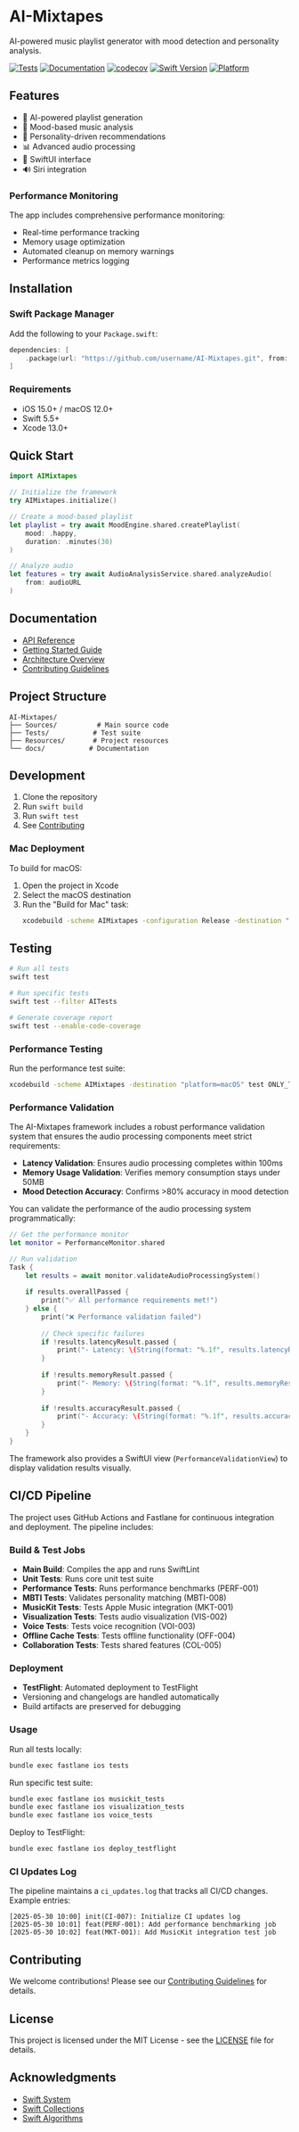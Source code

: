 # AI-Mixtapes

AI-powered music playlist generator with mood detection and personality analysis.

[![Tests](https://github.com/username/AI-Mixtapes/actions/workflows/tests.yml/badge.svg)](https://github.com/username/AI-Mixtapes/actions/workflows/tests.yml)
[![Documentation](https://github.com/username/AI-Mixtapes/actions/workflows/documentation.yml/badge.svg)](https://username.github.io/AI-Mixtapes/documentation/aimixtapes/)
[![codecov](https://codecov.io/gh/username/AI-Mixtapes/branch/main/graph/badge.svg)](https://codecov.io/gh/username/AI-Mixtapes)
[![Swift Version](https://img.shields.io/badge/swift-5.5-orange.svg)](https://swift.org)
[![Platform](https://img.shields.io/badge/platform-iOS%2015.0%2B%20%7C%20macOS%2012.0%2B-blue.svg)](https://developer.apple.com)

## Features

- 🎵 AI-powered playlist generation
- 🎨 Mood-based music analysis
- 🧠 Personality-driven recommendations
- 📊 Advanced audio processing
- 🎯 SwiftUI interface
- 🔊 Siri integration

### Performance Monitoring

The app includes comprehensive performance monitoring:
- Real-time performance tracking
- Memory usage optimization
- Automated cleanup on memory warnings
- Performance metrics logging

## Installation

### Swift Package Manager

Add the following to your `Package.swift`:

```swift
dependencies: [
    .package(url: "https://github.com/username/AI-Mixtapes.git", from: "1.0.0")
]
```

### Requirements

- iOS 15.0+ / macOS 12.0+
- Swift 5.5+
- Xcode 13.0+

## Quick Start

```swift
import AIMixtapes

// Initialize the framework
try AIMixtapes.initialize()

// Create a mood-based playlist
let playlist = try await MoodEngine.shared.createPlaylist(
    mood: .happy,
    duration: .minutes(30)
)

// Analyze audio
let features = try await AudioAnalysisService.shared.analyzeAudio(
    from: audioURL
)
```

## Documentation

- [API Reference](https://username.github.io/AI-Mixtapes/documentation/aimixtapes/)
- [Getting Started Guide](docs/getting-started.md)
- [Architecture Overview](docs/architecture.md)
- [Contributing Guidelines](CONTRIBUTING.md)

## Project Structure

```
AI-Mixtapes/
├── Sources/          # Main source code
├── Tests/           # Test suite
├── Resources/       # Project resources
└── docs/           # Documentation
```

## Development

1. Clone the repository
2. Run `swift build`
3. Run `swift test`
4. See [Contributing](CONTRIBUTING.md)

### Mac Deployment

To build for macOS:
1. Open the project in Xcode
2. Select the macOS destination
3. Run the "Build for Mac" task:
   ```bash
   xcodebuild -scheme AIMixtapes -configuration Release -destination "platform=macOS"
   ```

## Testing

```bash
# Run all tests
swift test

# Run specific tests
swift test --filter AITests

# Generate coverage report
swift test --enable-code-coverage
```

### Performance Testing

Run the performance test suite:
```bash
xcodebuild -scheme AIMixtapes -destination "platform=macOS" test ONLY_TESTING=AIMixtapesTests/PerformanceTests
```

### Performance Validation

The AI-Mixtapes framework includes a robust performance validation system that ensures the audio processing components meet strict requirements:

- **Latency Validation**: Ensures audio processing completes within 100ms
- **Memory Usage Validation**: Verifies memory consumption stays under 50MB
- **Mood Detection Accuracy**: Confirms >80% accuracy in mood detection

You can validate the performance of the audio processing system programmatically:

```swift
// Get the performance monitor
let monitor = PerformanceMonitor.shared

// Run validation
Task {
    let results = await monitor.validateAudioProcessingSystem()
    
    if results.overallPassed {
        print("✅ All performance requirements met!")
    } else {
        print("❌ Performance validation failed")
        
        // Check specific failures
        if !results.latencyResult.passed {
            print("- Latency: \(String(format: "%.1f", results.latencyResult.averageLatencyMs))ms (target: <100ms)")
        }
        
        if !results.memoryResult.passed {
            print("- Memory: \(String(format: "%.1f", results.memoryResult.peakMemoryMB))MB (target: <50MB)")
        }
        
        if !results.accuracyResult.passed {
            print("- Accuracy: \(String(format: "%.1f", results.accuracyResult.accuracy * 100))% (target: >80%)")
        }
    }
}
```

The framework also provides a SwiftUI view (`PerformanceValidationView`) to display validation results visually.

## CI/CD Pipeline

The project uses GitHub Actions and Fastlane for continuous integration and deployment. The pipeline includes:

### Build & Test Jobs

- **Main Build**: Compiles the app and runs SwiftLint
- **Unit Tests**: Runs core unit test suite
- **Performance Tests**: Runs performance benchmarks (PERF-001)
- **MBTI Tests**: Validates personality matching (MBTI-008)
- **MusicKit Tests**: Tests Apple Music integration (MKT-001)
- **Visualization Tests**: Tests audio visualization (VIS-002)
- **Voice Tests**: Tests voice recognition (VOI-003)
- **Offline Cache Tests**: Tests offline functionality (OFF-004)
- **Collaboration Tests**: Tests shared features (COL-005)

### Deployment

- **TestFlight**: Automated deployment to TestFlight
- Versioning and changelogs are handled automatically
- Build artifacts are preserved for debugging

### Usage

Run all tests locally:

```bash
bundle exec fastlane ios tests
```

Run specific test suite:

```bash
bundle exec fastlane ios musickit_tests
bundle exec fastlane ios visualization_tests
bundle exec fastlane ios voice_tests
```

Deploy to TestFlight:

```bash
bundle exec fastlane ios deploy_testflight
```

### CI Updates Log

The pipeline maintains a `ci_updates.log` that tracks all CI/CD changes. Example entries:

```plaintext
[2025-05-30 10:00] init(CI-007): Initialize CI updates log
[2025-05-30 10:01] feat(PERF-001): Add performance benchmarking job
[2025-05-30 10:02] feat(MKT-001): Add MusicKit integration test job
```

## Contributing

We welcome contributions! Please see our [Contributing Guidelines](CONTRIBUTING.md) for details.

## License

This project is licensed under the MIT License - see the [LICENSE](LICENSE) file for details.

## Acknowledgments

- [Swift System](https://github.com/apple/swift-system)
- [Swift Collections](https://github.com/apple/swift-collections)
- [Swift Algorithms](https://github.com/apple/swift-algorithms)